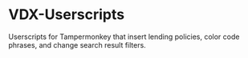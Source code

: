 # VDX-Userscripts
Userscripts for Tampermonkey that insert lending policies, color code phrases, and change search result filters.
